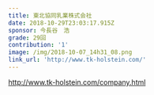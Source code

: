 ```yaml
---
title: 東北協同乳業株式会社
date: 2018-10-29T23:03:17.915Z
sponsor: 今長谷　浩
grade: 29回
contribution: '1'
image: /img/2018-10-07_14h31_08.png
link_url: 'http://www.tk-holstein.com/'
---
```

http://www.tk-holstein.com/company.html
